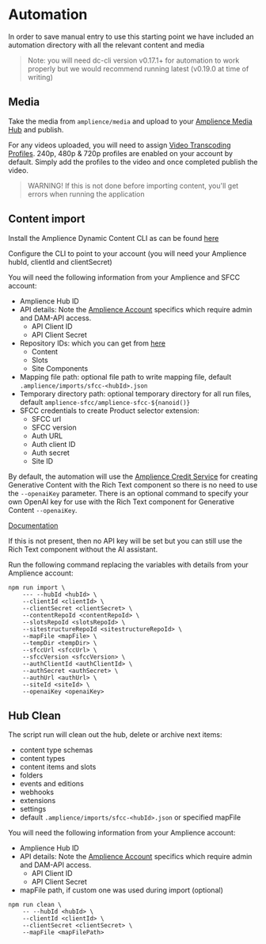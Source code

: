 # Automation

In order to save manual entry to use this starting point we have included an automation directory with all the relevant content and media

> Note: you will need dc-cli version v0.17.1+ for automation to work properly but we would recommend running latest (v0.19.0 at time of writing)

## Media

Take the media from `amplience/media` and upload to your [Amplience Media Hub](https://ondemand.amplience.com) and publish.

For any videos uploaded, you will need to assign [Video Transcoding Profiles](https://amplience.com/developers/docs/user-guides/assets/video/). 240p, 480p & 720p profiles are enabled on your account by default. Simply add the profiles to the video and once completed publish the video.

> WARNING! If this is not done before importing content, you'll get errors when running the application

## Content import

Install the Amplience Dynamic Content CLI as can be found [here](https://github.com/amplience/dc-cli)

Configure the CLI to point to your account (you will need your Amplience hubId, clientId and clientSecret)

You will need the following information from your Amplience and SFCC account:

* Amplience Hub ID
* API details: Note the [Amplience Account](amplience-account.md) specifics which require admin and DAM-API access.
    * API Client ID
    * API Client Secret
* Repository IDs: which you can get from [here](https://amplience.com/docs/intro/repositorysettings.html)
    * Content
    * Slots
    * Site Components
* Mapping file path: optional file path to write mapping file, default `.amplience/imports/sfcc-<hubId>.json`
* Temporary directory path: optional temporary directory for all run files, default `amplience-sfcc/amplience-sfcc-${nanoid()}`
* SFCC credentials to create Product selector extension:
    * SFCC url
    * SFCC version
    * Auth URL
    * Auth client ID
    * Auth secret
    * Site ID

By default, the automation will use the [Amplience Credit Service](https://amplience.com/developers/docs/ai-services/credits) for creating Generative Content with the Rich Text component so there is no need to use the `--openaiKey` parameter.
There is an optional command to specify your own OpenAI key for use with the Rich Text component for Generative Content `--openaiKey`.


[Documentation](https://github.com/amplience/dc-extension-rich-text)

If this is not present, then no API key will be set but you can still use the Rich Text component without the AI assistant.

Run the following command replacing the variables with details from your Amplience account:

```
npm run import \
    --- --hubId <hubId> \
    --clientId <clientId> \
    --clientSecret <clientSecret> \
    --contentRepoId <contentRepoId> \
    --slotsRepoId <slotsRepoId> \
    --sitestructureRepoId <sitestructureRepoId> \
    --mapFile <mapFile> \
    --tempDir <tempDir> \
    --sfccUrl <sfccUrl> \
    --sfccVersion <sfccVersion> \
    --authClientId <authClientId> \
    --authSecret <authSecret> \
    --authUrl <authUrl> \
    --siteId <siteId> \
    --openaiKey <openaiKey>
```

## Hub Clean

The script run will clean out the hub, delete or archive next items:
 - content type schemas
 - content types
 - content items and slots
 - folders
 - events and editions
 - webhooks
 - extensions
 - settings
 - default `.amplience/imports/sfcc-<hubId>.json` or specified mapFile

You will need the following information from your Amplience account:
* Amplience Hub ID
* API details: Note the [Amplience Account](amplience-account.md) specifics which require admin and DAM-API access.
  * API Client ID
  * API Client Secret
* mapFile path, if custom one was used during import (optional)

```
npm run clean \
    -- --hubId <hubId> \
    --clientId <clientId> \
    --clientSecret <clientSecret> \
    --mapFile <mapFilePath> 
```
